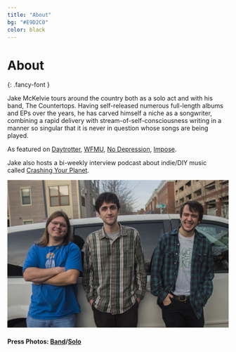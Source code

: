 ```yaml
---
title: "About"
bg: "#E9D2C0"
color: black
---
```


# About
{: .fancy-font }

Jake McKelvie tours around the country both as a solo act and with his band, The Countertops. Having self-released numerous full-length albums and EPs over the years, he has carved himself a niche as a songwriter, combining a rapid delivery with stream-of-self-consciousness writing in a manner so singular that it is never in question whose songs are being played. 

As featured on [Daytrotter](https://www.pastemagazine.com/jake-mckelvie/horseshack-august-03-2016.html), [WFMU](https://freemusicarchive.org/music/Jake_McKelvie/Live_on_WFMUs_Busy_Doing_Nothing_with_Charlie_Oct_8_2015/), [No Depression](http://nodepression.com/album-review/jake-mckelvie-rhinestone-busboy), [Impose](http://www.imposemagazine.com/bytes/new-music/jake-mckelvie-the-countertops-uh-huh-split-7).

Jake also hosts a bi-weekly interview podcast about indie/DIY music called [Crashing Your Planet](http://www.sparkandfizz.com/crashing-your-planet).

![The Countertops](img/Tops-Band.jpg)

#### Press Photos: [Band](img/Tops-Band.jpg)/[Solo](img/Jake-Tree.jpg)